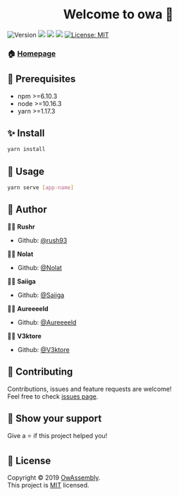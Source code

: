 <h1 align="center">Welcome to owa 👋</h1>
<p>
  <img alt="Version" src="https://img.shields.io/badge/version-0.1.0-blue.svg?cacheSeconds=2592000" />
  <img src="https://img.shields.io/badge/npm-%3E%3D6.10.3-blue.svg" />
  <img src="https://img.shields.io/badge/node-%3E%3D10.16.3-blue.svg" />
  <img src="https://img.shields.io/badge/yarn-%3E%3D1.17.3-blue.svg" />
  <a href="https://github.com/OwAssembly/owa/blob/master/LICENSE">
    <img alt="License: MIT" src="https://img.shields.io/badge/License-MIT-yellow.svg" target="_blank" />
  </a>
</p>

### 🏠 [Homepage](https://github.com/OwAssembly/owa#readme)

## 📌 Prerequisites

- npm >=6.10.3
- node >=10.16.3
- yarn >=1.17.3

## ✨ Install

```sh
yarn install
```

## 🚀 Usage

```sh
yarn serve [app-name]
```

## 👥 Author

👨‍💼 **Rushr**

- Github: [@rush93](https://github.com/rush93)

👨‍💼 **Nolat**

- Github: [@Nolat](https://github.com/Nolat)


👨‍💼 **Saiiga**

- Github: [@Saiiga](https://github.com/Saiiga)


👨‍💼 **Aureeeeld**

- Github: [@Aureeeeld](https://github.com/Aureeeeld)


👨‍💼 **V3ktore**

- Github: [@V3ktore](https://github.com/V3ktore)


## 🤝 Contributing

Contributions, issues and feature requests are welcome!<br />Feel free to check [issues page](https://github.com/OwAssembly/owa/issues).

## 🎉 Show your support

Give a ⭐️ if this project helped you!

## 📝 License

Copyright © 2019 [OwAssembly](https://github.com/OwAssembly).<br />
This project is [MIT](https://github.com/OwAssembly/owa/blob/master/LICENSE) licensed.
